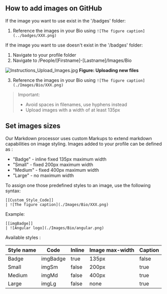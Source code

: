 ## How to add images on GitHub

If the image you want to use exist in the '/badges' folder:

1. Reference the images in your Bio using `![The figure caption](../badges/XXX.png)`

If the image you want to use doesn't exist in the '/badges' folder:

1. Navigate to your profile folder
2. Navigate to /People/[Firstname]-[Lastname]/Images/Bio

![Instructions_Upload_Images.jpg](./.github/instructions/images/Instructions_Upload_Images.jpg)
**Figure: Uploading new files**

3. Reference the images in your Bio using `![The figure caption](./Images/Bio/XXX.png)`

> Important:
>
> - Avoid spaces in filenames, use hyphens instead
> - Upload images with a width of at least 135px

## Set images sizes

Our Markdown processor uses custom Markups to extend markdown capabilities on image styling. Images added to your profile can be defined as :

- "Badge" - inline fixed 135px maximum width
- "Small" - fixed 200px maximum width
- "Medium" - fixed 400px maximum width
- "Large" - no maximum width

To assign one those predefined styles to an image, use the following syntax:

```
[[Custom_Style_Code]]
| ![The figure caption](./Images/Bio/XXX.png)
```

Example:

```
[[imgBadge]]
| ![Angular logo](./Images/Bio/angular.png)
```

Available styles :

| Style name | Code     | Inline | Image max-width | Caption |
| ---------- | -------- | ------ | --------------- | ------- |
| Badge      | imgBadge | true   | 135px           | false   |
| Small      | imgSm    | false  | 200px           | true    |
| Medium     | imgMd    | false  | 400px           | true    |
| Large      | imgLg    | false  | none            | true    |
